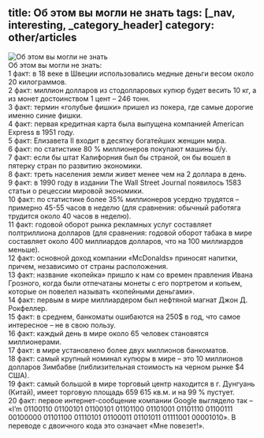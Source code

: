 title: Об этом вы могли не знать
tags: [_nav, interesting, _category_header]
category: other/articles
---

![Об этом вы могли не знать ](/img/content/articles/article27.jpg)
<br>Об этом вы могли не знать: <br>
1 факт: в 18 веке в Швеции использовались медные деньги весом около 20 килограммов.<br>
2 факт: миллион долларов из стодолларовых купюр будет весить 10 кг, а из монет достоинством 1 цент – 246 тонн.<br>
3 факт: термин «голубые фишки» пришел из покера, где самые дорогие именно синие фишки.<br>
4 факт: первая кредитная карта была выпущена компанией American Express в 1951 году.<br>
5 факт: Елизавета II входит в десятку богатейших женщин мира.<br>
6 факт: по статистике 80 % миллионеров покупают машины б/у.<br>
7 факт: если бы штат Калифорния был бы страной, он бы вошел в пятерку стран по развитию экономики.<br>
8 факт: треть населения земли живет менее чем на 2 доллара в день.<br>
9 факт: в 1990 году в издании The Wall Street Journal появилось 1583 статьи о рецессии мировой экономики.<br>
10 факт: по статистике более 35% миллионеров усердно трудятся – примерно 45-55 часов в неделю (для сравнения: обычный работяга трудится около 40 часов в неделю).<br>
11 факт: годовой оборот рынка рекламных услуг составляет полтриллиона долларов (для сравнения: годовой оборот табака в мире составляет около 400 миллиардов долларов, что на 100 миллиардов меньше).<br>
12 факт: основной доход компании «McDonalds» приносят напитки, причем, независимо от страны расположения.<br>
13 факт: название «копейка» пришло к нам со времен правления Ивана Грозного, когда были отпечатаны монеты с его портретом и копьем, которые он повелел называть «копейными деньгами».<br>
14 факт: первым в мире миллиардером был нефтяной магнат Джон Д. Рокфеллер.<br>
15 факт: в среднем, банкоматы ошибаются на 250$ в год, что самое интересное – не в свою пользу.<br>
16 факт: каждый день в мире около 65 человек становятся миллионерами.<br>
17 факт: в мире установлено более двух миллионов банкоматов.<br>
18 факт: самый крупный номинал купюры в мире – это 10 миллионов долларов Зимбабве (пиблизительная стоимость на черном рынке $4 США).<br>
19 факт: самый большой в мире торговый центр находится в г. Дунгуань (Китай), имеет торговую площадь 659 615 кв.м. и на 99 % пустует.<br>
20 факт: первое интернет-сообщение компании Google выглядело так – «I’m 01100110 01100101 01100101 01101100 01101001 01101110 01100111 00100000 01101100 01110101 01100011 01101011 01111001 00001010». В переводе с двоичного кода это означает «Мне повезет!».<br>

